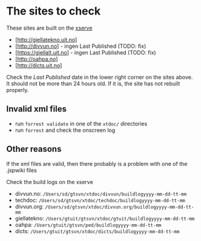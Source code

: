 # The sites to check

These sites are built on the [xserve](xserve.html)

* [http://giellatekno.uit.no]
* [http://divvun.no] - ingen Last Published (TODO: fix)
* [https://giellalt.uit.no] - ingen Last Published (TODO: fix)
* [http://oahpa.no]
* [http://dicts.uit.no]

Check the *Last Published* date in the lower right corner on the sites above. It should not be more than
24 hours old. If it is, the site has not rebuilt properly.

## Invalid xml files
* run `forrest validate` in one of the `xtdoc/` directories
* run `forrest` and check the onscreen log

## Other reasons

If the xml files are valid, then there probably is a problem with one of the .jspwiki files

Check the build logs on the xserve
* divvun.no: `/Users/sd/gtsvn/xtdoc/divvun/buildlogyyyy-mm-dd-tt-mm`
* techdoc: `/Users/sd/gtsvn/xtdoc/techdoc/buildlogyyyy-mm-dd-tt-mm`
* divvun.org: `/Users/sd/gtsvn/xtdoc/divvun.org/buildlogyyyy-mm-dd-tt-mm`
* giellatekno: `/Users/gtuit/gtsvn/xtdoc/gtuit/buildlogyyyy-mm-dd-tt-mm`
* oahpa: `/Users/gtuit/gtsvn/ped/buildlogyyyy-mm-dd-tt-mm`
* dicts: `/Users/gtuit/gtsvn/xtdoc/dicts/buildlogyyyy-mm-dd-tt-mm`
